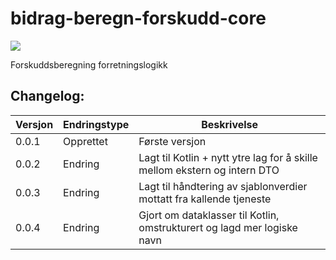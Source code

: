 # bidrag-beregn-forskudd-core

![](https://github.com/navikt/bidrag-beregn-forskudd-core/workflows/maven%20deploy/badge.svg)

Forskuddsberegning forretningslogikk

## Changelog:

Versjon | Endringstype      | Beskrivelse
--------|-------------------|------------
0.0.1   |  Opprettet        | Første versjon
0.0.2   |  Endring          | Lagt til Kotlin + nytt ytre lag for å skille mellom ekstern og intern DTO
0.0.3   |  Endring          | Lagt til håndtering av sjablonverdier mottatt fra kallende tjeneste
0.0.4   |  Endring          | Gjort om dataklasser til Kotlin, omstrukturert og lagd mer logiske navn
